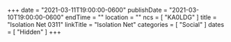 +++
date = "2021-03-11T19:00:00-0600"
publishDate = "2021-03-10T19:00:00-0600"
endTime = ""
location = ""
ncs = [ "KA0LDG" ]
title = "Isolation Net 0311"
linkTitle = "Isolation Net"
categories = [ "Social" ]
dates = [ "Hidden" ]
+++
